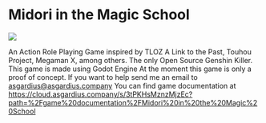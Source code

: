 # Midori in the Magic School

<img src=https://git.asgardius.company/asgardius/midori-school/raw/branch/main/icon.png>

An Action Role Playing Game inspired by TLOZ A Link to the Past, Touhou Project, Megaman X, among others. The only Open Source Genshin Killer. This game is made using Godot Engine
At the moment this game is only a proof of concept. If you want to help send me an email to asgardius@asgardius.company
You can find game documentation at https://cloud.asgardius.company/s/3tPKHsMznzMjzEc?path=%2Fgame%20documentation%2FMidori%20in%20the%20Magic%20School
